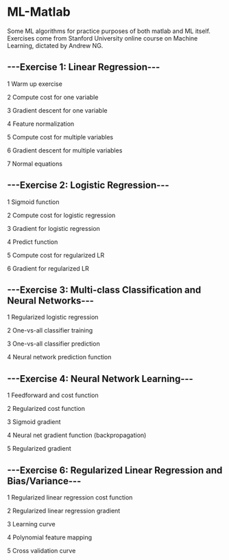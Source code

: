 # ML-Matlab
Some ML algorithms for practice purposes of both matlab and ML itself.
Exercises come from Stanford University online course on Machine Learning, dictated by Andrew NG.

---Exercise 1: Linear Regression---
-
1	Warm up exercise

2	Compute cost for one variable

3	Gradient descent for one variable

4	Feature normalization

5	Compute cost for multiple variables

6	Gradient descent for multiple variables

7	Normal equations


---Exercise 2: Logistic Regression---
-
1	Sigmoid function

2	Compute cost for logistic regression

3	Gradient for logistic regression

4	Predict function

5	Compute cost for regularized LR

6	Gradient for regularized LR


---Exercise 3: Multi-class Classification and Neural Networks---
-
1	Regularized logistic regression

2	One-vs-all classifier training

3	One-vs-all classifier prediction

4	Neural network prediction function


---Exercise 4: Neural Network Learning---
-
1	Feedforward and cost function

2	Regularized cost function

3	Sigmoid gradient

4	Neural net gradient function (backpropagation)

5	Regularized gradient


---Exercise 6: Regularized Linear Regression and Bias/Variance---
-
1	Regularized linear regression cost function

2	Regularized linear regression gradient

3	Learning curve

4	Polynomial feature mapping

5	Cross validation curve
